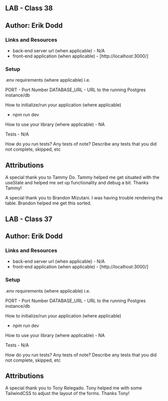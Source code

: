 ## LAB - Class 38

## Author: Erik Dodd

### Links and Resources

- back-end server url (when applicable) - N/A
- front-end application (when applicable) - [http://localhost:3000/]

### Setup

.env requirements (where applicable)
i.e.

PORT - Port Number
DATABASE_URL - URL to the running Postgres instance/db

How to initialize/run your application (where applicable)

- npm run dev

How to use your library (where applicable) - NA

Tests - N/A

How do you run tests?
Any tests of note?
Describe any tests that you did not complete, skipped, etc

## Attributions

A special thank you to Tammy Do. Tammy helped me get situated with the useState and helped me set up functionality and debug a bit. Thanks Tammy!

A special thank you to Brandon Mizutani. I was having trouble rendering the table. Brandon helped me get this sorted.






## LAB - Class 37
## Author: Erik Dodd

### Links and Resources

- back-end server url (when applicable) - N/A
- front-end application (when applicable) - [http://localhost:3000/]

### Setup

.env requirements (where applicable)
i.e.

PORT - Port Number
DATABASE_URL - URL to the running Postgres instance/db

How to initialize/run your application (where applicable)
- npm run dev

How to use your library (where applicable) - NA

Tests - N/A

How do you run tests?
Any tests of note?
Describe any tests that you did not complete, skipped, etc


## Attributions

A special thank you to Tony Relegado. Tony helped me with some TailwindCSS to adjust the layout of the forms. Thanks Tony!
